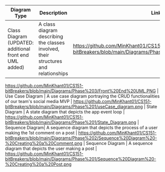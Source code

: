 | Diagram Type | Description | Link|
| --- | --- | --- |
| Class Diagram (UPDATED: additional front end UML added)| A class diagram describing the classes involved, their structures and relationships | https://github.com/MinKhant01/CS151-bitBreakers/blob/main/Diagrams/Phase%202/phase2_UMLdiagram.png
https://github.com/MinKhant01/CS151-bitBreakers/blob/main/Diagrams/Phase%203/Front%20End%20UML.PNG
| Use Case Diagram | A use case diagram portraying the CRUD functionalities of our team's social media MVP | https://github.com/MinKhant01/CS151-bitBreakers/blob/main/Diagrams/Phase%201/useCase_diagram.png
| State Diagram  | A state diagram that depicts the app event loop | https://github.com/MinKhant01/CS151-bitBreakers/blob/main/Diagrams/Phase%201/State_Diagram.png
| Sequence Diagram| A sequence diagram that depicts the process of a user making the 1st comment on a post | https://github.com/MinKhant01/CS151-bitBreakers/blob/main/Diagrams/Phase%202/Sequence%20Diagram%20-%20Creating%20a%20Comment.png
| Sequence Diagram  | A sequence diagram that depicts the user making a post | https://github.com/MinKhant01/CS151-bitBreakers/blob/main/Diagrams/Phase%201/Sequence%20Diagram%20-%20Creating%20a%20Post.png






